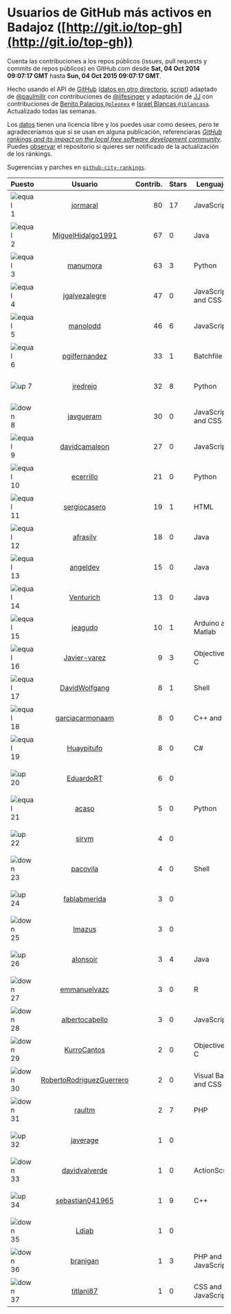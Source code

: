 
# Usuarios de GitHub más activos en Badajoz ([http://git.io/top-gh](http://git.io/top-gh))



  Cuenta las contribuciones a los repos públicos (issues, pull requests y commits de repos públicos) en GitHub.com desde  **Sat, 04 Oct 2014 09:07:17 GMT** hasta **Sun, 04 Oct 2015 09:07:17 GMT**.

  Hecho usando el API de [GitHub](http://github.com) ([datos en otro directorio](https://github.com/JJ/top-github-users-data/tree/master/data), [script](https://github.com/JJ/top-github-users)) adaptado de [@paulmillr](https://github.com/paulmillr) con contribuciones de [@lifesinger](https://github.com/lifesinger) y adaptación de [JJ](http://jj.github.io) con contribuciones de [Benito Palacios `@pleonex`](http://github.com/pleonex) e [Israel Blancas `@iblancasa`](https://github.com/iblancasa). Actualizado todas las semanas.

  Los [datos](https://github.com/JJ/top-github-users-data/tree/master/data) tienen una licencia libre y los puedes usar como desees, pero te agradeceríamos que si se usan en alguna publicación, referenciaras [*GitHub rankings and its impact on the local free software development community*](https://thewinnower.com/papers/github-rankings-and-its-impact-on-the-local-free-software-development-community). Puedes [observar](https://github.com/JJ/top-github-users-data/subscription) el repositorio si quieres ser notificado de la actualización de los ránkings.

  Sugerencias y parches en [`github-city-rankings`](http://github.com/JJ/github-city-rankings).


| Puesto   |  Usuario  |Contrib.| Stars | Lenguajes   |      Lugar      |  Avatar  |
|----------|:---------:|-------:|-------|-------------|:---------------:|----------|
|![equal](https://raw.githubusercontent.com/JJ/github-city-rankings/master/img/equal.gif) 1 | [jormaral](https://github.com/jormaral) | 80 | 17 | JavaScript | (Badajoz), Spain | <img src='https://avatars2.githubusercontent.com/u/827073?v=3&s=64' width="64" title='Jorge Martín'> |
|![equal](https://raw.githubusercontent.com/JJ/github-city-rankings/master/img/equal.gif) 2 | [MiguelHidalgo1991](https://github.com/MiguelHidalgo1991) | 67 | 0 | Java | Almendralejo | <img src='https://avatars1.githubusercontent.com/u/10829078?v=3&s=64' width="64" title='Miguel'> |
|![equal](https://raw.githubusercontent.com/JJ/github-city-rankings/master/img/equal.gif) 3 | [manumora](https://github.com/manumora) | 63 | 3 | Python | Mérida, Spain | <img src='https://avatars1.githubusercontent.com/u/1093702?v=3&s=64' width="64" title='Manuel Mora Gordillo'> |
|![equal](https://raw.githubusercontent.com/JJ/github-city-rankings/master/img/equal.gif) 4 | [jgalvezalegre](https://github.com/jgalvezalegre) | 47 | 0 | JavaScript and CSS | Badajoz, Spain | <img src='https://avatars1.githubusercontent.com/u/2463880?v=3&s=64' width="64" title='Jesús Gálvez'> |
|![equal](https://raw.githubusercontent.com/JJ/github-city-rankings/master/img/equal.gif) 5 | [manolodd](https://github.com/manolodd) | 46 | 6 | JavaScript | (Badajoz) Spain | <img src='https://avatars2.githubusercontent.com/u/5189679?v=3&s=64' width="64" title='Manuel Domínguez-Dorado'> |
|![equal](https://raw.githubusercontent.com/JJ/github-city-rankings/master/img/equal.gif) 6 | [pgilfernandez](https://github.com/pgilfernandez) | 33 | 1 | Batchfile | Badajoz, Spain | <img src='https://avatars0.githubusercontent.com/u/5942369?v=3&s=64' width="64" title='Pablo Gil'> |
|![up](https://raw.githubusercontent.com/JJ/github-city-rankings/master/img/up.gif) 7 | [jredrejo](https://github.com/jredrejo) | 32 | 8 | Python | Mérida - Spain | <img src='https://avatars1.githubusercontent.com/u/1008178?v=3&s=64' width="64" title='José L. Redrejo Rodríguez'> |
|![down](https://raw.githubusercontent.com/JJ/github-city-rankings/master/img/down.gif) 8 | [javgueram](https://github.com/javgueram) | 30 | 0 | JavaScript and CSS | Badajoz | <img src='https://avatars1.githubusercontent.com/u/9891953?v=3&s=64' width="64" title='Javier Guerrero Ramírez'> |
|![equal](https://raw.githubusercontent.com/JJ/github-city-rankings/master/img/equal.gif) 9 | [davidcamaleon](https://github.com/davidcamaleon) | 27 | 0 | JavaScript | Don Benito (Badajoz) | <img src='https://avatars3.githubusercontent.com/u/12777274?v=3&s=64' width="64" title='David López'> |
|![equal](https://raw.githubusercontent.com/JJ/github-city-rankings/master/img/equal.gif) 10 | [ecerrillo](https://github.com/ecerrillo) | 21 | 0 | Python | Mérida, Spain | <img src='https://avatars3.githubusercontent.com/u/2815518?v=3&s=64' width="64" title='Enrique Cerrillo Cuenca'> |
|![equal](https://raw.githubusercontent.com/JJ/github-city-rankings/master/img/equal.gif) 11 | [sergiocasero](https://github.com/sergiocasero) | 19 | 1 | HTML | Badajoz | <img src='https://avatars2.githubusercontent.com/u/10833202?v=3&s=64' width="64" title='Sergio Casero hernández'> |
|![equal](https://raw.githubusercontent.com/JJ/github-city-rankings/master/img/equal.gif) 12 | [afrasilv](https://github.com/afrasilv) | 18 | 0 | Java | Cáceres/Badajoz (Extremadura) - Spain | <img src='https://avatars1.githubusercontent.com/u/9256924?v=3&s=64' width="64" title='Alejandro Franco Silva'> |
|![equal](https://raw.githubusercontent.com/JJ/github-city-rankings/master/img/equal.gif) 13 | [angeldev](https://github.com/angeldev) | 15 | 0 | Java | Almendralejo (Spain) | <img src='https://avatars0.githubusercontent.com/u/9870642?v=3&s=64' width="64" title='Ángel David'> |
|![equal](https://raw.githubusercontent.com/JJ/github-city-rankings/master/img/equal.gif) 14 | [Venturich](https://github.com/Venturich) | 13 | 0 | Java | Almendralejo | <img src='https://avatars0.githubusercontent.com/u/9534688?v=3&s=64' width="64" title='Ventura Preciado Sánchez'> |
|![equal](https://raw.githubusercontent.com/JJ/github-city-rankings/master/img/equal.gif) 15 | [jeagudo](https://github.com/jeagudo) | 10 | 1 | Arduino and Matlab | Mérida, Spain | <img src='https://avatars3.githubusercontent.com/u/9417214?v=3&s=64' width="64" title='J. Enrique Agudo'> |
|![equal](https://raw.githubusercontent.com/JJ/github-city-rankings/master/img/equal.gif) 16 | [Javier-varez](https://github.com/Javier-varez) | 9 | 3 | Objective-C | Badajoz, Spain | <img src='https://avatars3.githubusercontent.com/u/5116453?v=3&s=64' width="64" title='Francisco Javier Alvarez Garcia'> |
|![equal](https://raw.githubusercontent.com/JJ/github-city-rankings/master/img/equal.gif) 17 | [DavidWolfgang](https://github.com/DavidWolfgang) | 8 | 1 | Shell | Spain, Almendralejo (Badajoz) | <img src='https://avatars2.githubusercontent.com/u/14081213?v=3&s=64' width="64" title='David Wolfgang Barrera Rosado'> |
|![equal](https://raw.githubusercontent.com/JJ/github-city-rankings/master/img/equal.gif) 18 | [garciacarmonaam](https://github.com/garciacarmonaam) | 8 | 0 | C++ and C# | Quintana de la Serena, Badajoz, Spain | <img src='https://avatars0.githubusercontent.com/u/8081322?v=3&s=64' width="64" title='Ángel Manuel García Carmona'> |
|![equal](https://raw.githubusercontent.com/JJ/github-city-rankings/master/img/equal.gif) 19 | [Huaypitufo](https://github.com/Huaypitufo) | 8 | 0 | C# | Mérida | <img src='https://avatars0.githubusercontent.com/u/5815235?v=3&s=64' width="64" title='Oscar'> |
|![up](https://raw.githubusercontent.com/JJ/github-city-rankings/master/img/up.gif) 20 | [EduardoRT](https://github.com/EduardoRT) | 6 | 0 |  | Mérida | <img src='https://avatars2.githubusercontent.com/u/1114422?v=3&s=64' width="64" title='Eduardo Reyes'> |
|![equal](https://raw.githubusercontent.com/JJ/github-city-rankings/master/img/equal.gif) 21 | [acaso](https://github.com/acaso) | 5 | 0 | Python | Mérida, Badajoz, Spain | <img src='https://avatars0.githubusercontent.com/u/976381?v=3&s=64' width="64" title='Alberto Caso'> |
|![up](https://raw.githubusercontent.com/JJ/github-city-rankings/master/img/up.gif) 22 | [sirym](https://github.com/sirym) | 4 | 0 |  | Badajoz | <img src='https://avatars3.githubusercontent.com/u/8791586?v=3&s=64' width="64" title='SIRYM'> |
|![down](https://raw.githubusercontent.com/JJ/github-city-rankings/master/img/down.gif) 23 | [pacovila](https://github.com/pacovila) | 4 | 0 | Shell | Badajoz, Spain | <img src='https://avatars2.githubusercontent.com/u/3647096?v=3&s=64' width="64" title='Francisco Vila'> |
|![up](https://raw.githubusercontent.com/JJ/github-city-rankings/master/img/up.gif) 24 | [fablabmerida](https://github.com/fablabmerida) | 3 | 0 |  | Mérida | <img src='https://avatars0.githubusercontent.com/u/11643689?v=3&s=64' width="64" title='FabLAB Mérida'> |
|![down](https://raw.githubusercontent.com/JJ/github-city-rankings/master/img/down.gif) 25 | [lmazus](https://github.com/lmazus) | 3 | 0 |  | Jerez de los Caballeros (Badajoz) | <img src='https://avatars3.githubusercontent.com/u/8288319?v=3&s=64' width="64" title='Luis Mazuecos'> |
|![up](https://raw.githubusercontent.com/JJ/github-city-rankings/master/img/up.gif) 26 | [alonsoir](https://github.com/alonsoir) | 3 | 4 | Java | Badajoz, Spain | <img src='https://avatars2.githubusercontent.com/u/2405946?v=3&s=64' width="64" title='Alonso'> |
|![down](https://raw.githubusercontent.com/JJ/github-city-rankings/master/img/down.gif) 27 | [emmanuelvazc](https://github.com/emmanuelvazc) | 3 | 0 | R | Mérida | <img src='https://avatars2.githubusercontent.com/u/13398016?v=3&s=64' width="64" title='Emmanuel Vázquez'> |
|![down](https://raw.githubusercontent.com/JJ/github-city-rankings/master/img/down.gif) 28 | [albertocabello](https://github.com/albertocabello) | 3 | 0 | JavaScript | Badajoz, Spain | <img src='https://avatars1.githubusercontent.com/u/3274653?v=3&s=64' width="64" title='Alberto Cabello Sánchez'> |
|![down](https://raw.githubusercontent.com/JJ/github-city-rankings/master/img/down.gif) 29 | [KurroCantos](https://github.com/KurroCantos) | 2 | 0 | Objective-C | Badajoz (Spain) | <img src='https://avatars0.githubusercontent.com/u/8928294?v=3&s=64' width="64" title='Kurro'> |
|![down](https://raw.githubusercontent.com/JJ/github-city-rankings/master/img/down.gif) 30 | [RobertoRodriguezGuerrero](https://github.com/RobertoRodriguezGuerrero) | 2 | 0 | Visual Basic and CSS | Badajoz | <img src='https://avatars3.githubusercontent.com/u/12857052?v=3&s=64' width="64" title='Roberto Rodriguez Guerrero'> |
|![down](https://raw.githubusercontent.com/JJ/github-city-rankings/master/img/down.gif) 31 | [raultm](https://github.com/raultm) | 2 | 7 | PHP | Almendralejo | <img src='https://avatars0.githubusercontent.com/u/659494?v=3&s=64' width="64" title='Raul Tierno'> |
|![up](https://raw.githubusercontent.com/JJ/github-city-rankings/master/img/up.gif) 32 | [javerage](https://github.com/javerage) | 1 | 0 |  | Mérida | <img src='https://avatars1.githubusercontent.com/u/1126834?v=3&s=64' width="64" title='Javerage'> |
|![down](https://raw.githubusercontent.com/JJ/github-city-rankings/master/img/down.gif) 33 | [davidvalverde](https://github.com/davidvalverde) | 1 | 0 | ActionScript | Badajoz | <img src='https://avatars2.githubusercontent.com/u/1055256?v=3&s=64' width="64" title='David Valverde'> |
|![up](https://raw.githubusercontent.com/JJ/github-city-rankings/master/img/up.gif) 34 | [sebastian041965](https://github.com/sebastian041965) | 1 | 9 | C++ | Badajoz | <img src='https://avatars2.githubusercontent.com/u/5628346?v=3&s=64' width="64" title='PacenCW'> |
|![down](https://raw.githubusercontent.com/JJ/github-city-rankings/master/img/down.gif) 35 | [Ldiab](https://github.com/Ldiab) | 1 | 0 |  | Mérida, Spain | <img src='https://avatars3.githubusercontent.com/u/10482936?v=3&s=64' width="64" title='Luis Miguel Díaz Abril'> |
|![down](https://raw.githubusercontent.com/JJ/github-city-rankings/master/img/down.gif) 36 | [branigan](https://github.com/branigan) | 1 | 3 | PHP and JavaScript | Almendralejo | <img src='https://avatars2.githubusercontent.com/u/1716790?v=3&s=64' width="64" title='Emilio Ortiz'> |
|![down](https://raw.githubusercontent.com/JJ/github-city-rankings/master/img/down.gif) 37 | [titlani87](https://github.com/titlani87) | 1 | 0 | CSS and JavaScript | Mérida | <img src='https://avatars2.githubusercontent.com/u/3131971?v=3&s=64' width="64" title='Luis Adolfo Cabrera'> |
